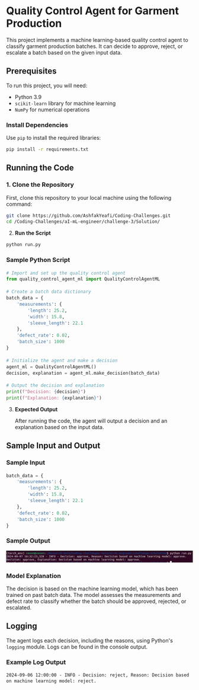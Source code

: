 # Quality Control Agent for Garment Production

This project implements a machine learning-based quality control agent to classify garment production batches. It can decide to approve, reject, or escalate a batch based on the given input data.

## Prerequisites

To run this project, you will need:
- Python 3.9
- `scikit-learn` library for machine learning
- `NumPy` for numerical operations

### Install Dependencies

Use `pip` to install the required libraries:

```bash
pip install -r requirements.txt
```

## Running the Code

### 1. Clone the Repository

First, clone this repository to your local machine using the following command:

```bash
git clone https://github.com/AshfakYeafi/Coding-Challenges.git
cd /Coding-Challenges/aI-mL-engineer/challenge-3/Solution/
```

   
2. **Run the Script**

```bash
python run.py
```
### Sample Python Script

```python
# Import and set up the quality control agent
from quality_control_agent_ml import QualityControlAgentML

# Create a batch data dictionary
batch_data = {
    'measurements': {
        'length': 25.2,
        'width': 15.8,
        'sleeve_length': 22.1
    },
    'defect_rate': 0.02,
    'batch_size': 1000
}

# Initialize the agent and make a decision
agent_ml = QualityControlAgentML()
decision, explanation = agent_ml.make_decision(batch_data)

# Output the decision and explanation
print(f"Decision: {decision}")
print(f"Explanation: {explanation}")
```

3. **Expected Output**

   After running the code, the agent will output a decision and an explanation based on the input data.

## Sample Input and Output

### Sample Input

```python
batch_data = {
    'measurements': {
        'length': 25.2,
        'width': 15.8,
        'sleeve_length': 22.1
    },
    'defect_rate': 0.02,
    'batch_size': 1000
}
```

### Sample Output

![My image](output.png)

### Model Explanation

The decision is based on the machine learning model, which has been trained on past batch data. The model assesses the measurements and defect rate to classify whether the batch should be approved, rejected, or escalated.

## Logging

The agent logs each decision, including the reasons, using Python's `logging` module. Logs can be found in the console output.

### Example Log Output

```
2024-09-06 12:00:00 - INFO - Decision: reject, Reason: Decision based on machine learning model: reject.
```


